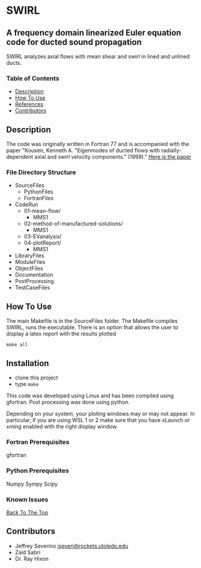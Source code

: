 # SWIRL

## A frequency domain linearized Euler equation code for ducted sound propagation 

SWIRL analyzes axial flows with mean shear and swirl in lined and unlined ducts.

### Table of Contents

- [Description](#description)
- [How To Use](#how-to-use)
- [References](#references)
- [Contributors](#contributors)

## Description
The code was originally written in Fortran 77 and is accompanied with the paper
"Kousen, Kenneth A. "Eigenmodes of ducted flows with radially-dependent axial 
and swirl velocity components." (1999)." [Here is the paper](https://core.ac.uk/download/pdf/10475014.pdf)

### File Directory Structure
* SourceFiles
  * PythonFiles
  * FortranFiles
* CodeRun
  * 01-mean-flow/
    * MMS1 
  * 02-method-of-manufactured-solutions/
    * MMS1 
  * 03-EVanalysis/
  * 04-plotReport/
    * MMS1
* LibraryFiles
* ModuleFiles
* ObjectFiles
* Documentation
* PostProcessing
* TestCaseFiles 
 
## How To Use
The main Makefile is in the SourceFiles folder. The Makefile compiles SWIRL,
runs the executable. There is an option that allows the user to display a latex
report with the results plotted

```
make all
```
## Installation
* clone this project 
* type ```make```

This code was developed using Linux and has been compiled using gfortran. 
Post processing was done using python. 

Depending on your system, your ploting windows may or may not appear. In
particular, if you are using WSL 1 or 2 make sure that you have xLaunch or 
xming enabled with the right display window. 



### Fortran Prerequisites 
gfortran

### Python Prerequisites 

Numpy
Sympy
Scipy
### Known Issues

[Back To The Top](#SWIRL)
## Contributors
- Jeffrey Severino <jseveri@rockets.utoledo.edu>
- Zaid Sabri
- Dr. Ray Hixon 
